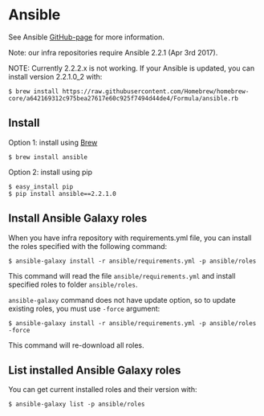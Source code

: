 # Ansible

See Ansible [GitHub-page](https://github.com/ansible/ansible) for more information.

Note: our infra repositories require Ansible 2.2.1 (Apr 3rd 2017).

NOTE: Currently 2.2.2.x is not working. If your Ansible is updated, you can install version 2.2.1.0_2 with:

```
$ brew install https://raw.githubusercontent.com/Homebrew/homebrew-core/a642169312c975bea27617e60c925f7494d44de4/Formula/ansible.rb
```

## Install

Option 1: install using [Brew](brew.md)

```
$ brew install ansible
```

Option 2: install using pip

```
$ easy_install pip
$ pip install ansible==2.2.1.0
```

## Install Ansible Galaxy roles

When you have infra repository with requirements.yml file, you can install the roles specified with the following command:

```
$ ansible-galaxy install -r ansible/requirements.yml -p ansible/roles
```

This command will read the file `ansible/requirements.yml` and install specified roles to folder `ansible/roles`.

`ansible-galaxy` command does not have update option, so to update existing roles, you must use `-force` argument:

```
$ ansible-galaxy install -r ansible/requirements.yml -p ansible/roles -force
```

This command will re-download all roles.

## List installed Ansible Galaxy roles

You can get current installed roles and their version with:

```
$ ansible-galaxy list -p ansible/roles
```
